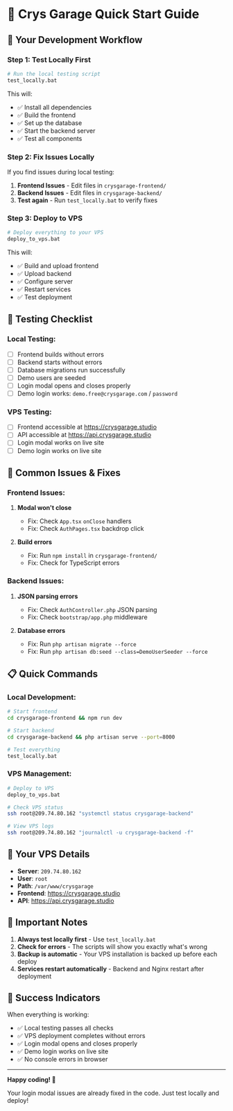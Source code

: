 # 🚀 Crys Garage Quick Start Guide

## 🎯 Your Development Workflow

### Step 1: Test Locally First

```bash
# Run the local testing script
test_locally.bat
```

This will:

- ✅ Install all dependencies
- ✅ Build the frontend
- ✅ Set up the database
- ✅ Start the backend server
- ✅ Test all components

### Step 2: Fix Issues Locally

If you find issues during local testing:

1. **Frontend Issues** - Edit files in `crysgarage-frontend/`
2. **Backend Issues** - Edit files in `crysgarage-backend/`
3. **Test again** - Run `test_locally.bat` to verify fixes

### Step 3: Deploy to VPS

```bash
# Deploy everything to your VPS
deploy_to_vps.bat
```

This will:

- ✅ Build and upload frontend
- ✅ Upload backend
- ✅ Configure server
- ✅ Restart services
- ✅ Test deployment

## 🧪 Testing Checklist

### Local Testing:

- [ ] Frontend builds without errors
- [ ] Backend starts without errors
- [ ] Database migrations run successfully
- [ ] Demo users are seeded
- [ ] Login modal opens and closes properly
- [ ] Demo login works: `demo.free@crysgarage.com` / `password`

### VPS Testing:

- [ ] Frontend accessible at https://crysgarage.studio
- [ ] API accessible at https://api.crysgarage.studio
- [ ] Login modal works on live site
- [ ] Demo login works on live site

## 🔧 Common Issues & Fixes

### Frontend Issues:

1. **Modal won't close**

   - Fix: Check `App.tsx` `onClose` handlers
   - Fix: Check `AuthPages.tsx` backdrop click

2. **Build errors**
   - Fix: Run `npm install` in `crysgarage-frontend/`
   - Fix: Check for TypeScript errors

### Backend Issues:

1. **JSON parsing errors**

   - Fix: Check `AuthController.php` JSON parsing
   - Fix: Check `bootstrap/app.php` middleware

2. **Database errors**
   - Fix: Run `php artisan migrate --force`
   - Fix: Run `php artisan db:seed --class=DemoUserSeeder --force`

## 📋 Quick Commands

### Local Development:

```bash
# Start frontend
cd crysgarage-frontend && npm run dev

# Start backend
cd crysgarage-backend && php artisan serve --port=8000

# Test everything
test_locally.bat
```

### VPS Management:

```bash
# Deploy to VPS
deploy_to_vps.bat

# Check VPS status
ssh root@209.74.80.162 "systemctl status crysgarage-backend"

# View VPS logs
ssh root@209.74.80.162 "journalctl -u crysgarage-backend -f"
```

## 🎯 Your VPS Details

- **Server**: `209.74.80.162`
- **User**: `root`
- **Path**: `/var/www/crysgarage`
- **Frontend**: https://crysgarage.studio
- **API**: https://api.crysgarage.studio

## 🚨 Important Notes

1. **Always test locally first** - Use `test_locally.bat`
2. **Check for errors** - The scripts will show you exactly what's wrong
3. **Backup is automatic** - Your VPS installation is backed up before each deploy
4. **Services restart automatically** - Backend and Nginx restart after deployment

## 🎉 Success Indicators

When everything is working:

- ✅ Local testing passes all checks
- ✅ VPS deployment completes without errors
- ✅ Login modal opens and closes properly
- ✅ Demo login works on live site
- ✅ No console errors in browser

---

**Happy coding! 🎉**

Your login modal issues are already fixed in the code. Just test locally and deploy!
